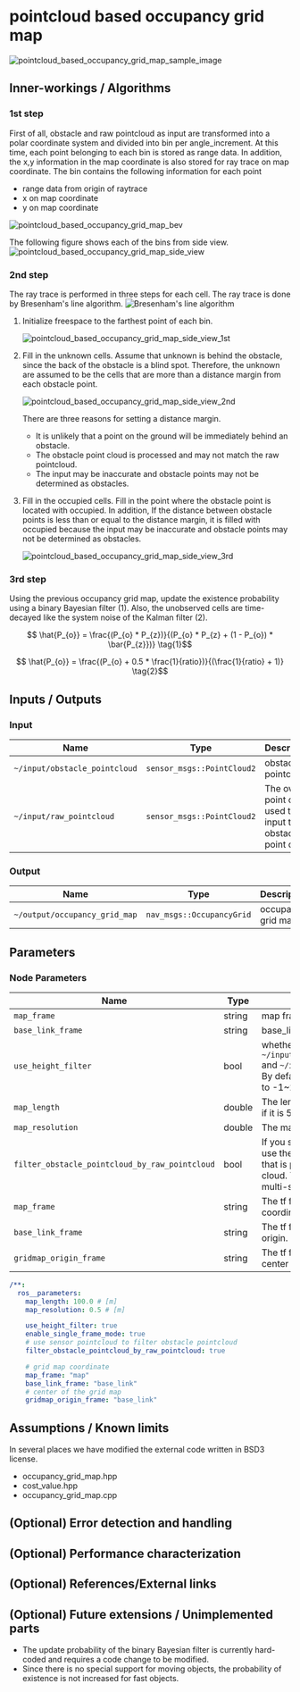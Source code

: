 # pointcloud based occupancy grid map

![pointcloud_based_occupancy_grid_map_sample_image](./image/pointcloud_based_occupancy_grid_map_sample_image.gif)

## Inner-workings / Algorithms

### 1st step

First of all, obstacle and raw pointcloud as input are transformed into a polar coordinate system and divided into bin per angle_increment.
At this time, each point belonging to each bin is stored as range data. In addition, the x,y information in the map coordinate is also stored for ray trace on map coordinate.
The bin contains the following information for each point

- range data from origin of raytrace
- x on map coordinate
- y on map coordinate

![pointcloud_based_occupancy_grid_map_bev](./image/pointcloud_based_occupancy_grid_map_bev.svg)

The following figure shows each of the bins from side view.
![pointcloud_based_occupancy_grid_map_side_view](./image/pointcloud_based_occupancy_grid_map_side_view.svg)

### 2nd step

The ray trace is performed in three steps for each cell.
The ray trace is done by Bresenham's line algorithm.
![Bresenham's line algorithm](./image/bresenham.svg)

1. Initialize freespace to the farthest point of each bin.

   ![pointcloud_based_occupancy_grid_map_side_view_1st](./image/pointcloud_based_occupancy_grid_map_side_view_1st.svg)

2. Fill in the unknown cells.
   Assume that unknown is behind the obstacle, since the back of the obstacle is a blind spot.
   Therefore, the unknown are assumed to be the cells that are more than a distance margin from each obstacle point.

   ![pointcloud_based_occupancy_grid_map_side_view_2nd](./image/pointcloud_based_occupancy_grid_map_side_view_2nd.svg)

   There are three reasons for setting a distance margin.

   - It is unlikely that a point on the ground will be immediately behind an obstacle.
   - The obstacle point cloud is processed and may not match the raw pointcloud.
   - The input may be inaccurate and obstacle points may not be determined as obstacles.

3. Fill in the occupied cells.
   Fill in the point where the obstacle point is located with occupied.
   In addition, If the distance between obstacle points is less than or equal to the distance margin, it is filled with occupied because the input may be inaccurate and obstacle points may not be determined as obstacles.

   ![pointcloud_based_occupancy_grid_map_side_view_3rd](./image/pointcloud_based_occupancy_grid_map_side_view_3rd.svg)

### 3rd step

Using the previous occupancy grid map, update the existence probability using a binary Bayesian filter (1). Also, the unobserved cells are time-decayed like the system noise of the Kalman filter (2).

```math
    \hat{P_{o}} = \frac{(P_{o} * P_{z})}{(P_{o} * P_{z} + (1 - P_{o}) * \bar{P_{z}})} \tag{1}
```

```math
    \hat{P_{o}} = \frac{(P_{o} + 0.5 * \frac{1}{ratio})}{(\frac{1}{ratio} + 1)} \tag{2}
```

## Inputs / Outputs

### Input

| Name                          | Type                       | Description                                                    |
| ----------------------------- | -------------------------- | -------------------------------------------------------------- |
| `~/input/obstacle_pointcloud` | `sensor_msgs::PointCloud2` | obstacle pointcloud                                            |
| `~/input/raw_pointcloud`      | `sensor_msgs::PointCloud2` | The overall point cloud used to input the obstacle point cloud |

### Output

| Name                          | Type                      | Description        |
| ----------------------------- | ------------------------- | ------------------ |
| `~/output/occupancy_grid_map` | `nav_msgs::OccupancyGrid` | occupancy grid map |

## Parameters

### Node Parameters

| Name                                           | Type   | Description                                                                                                                                  |
| ---------------------------------------------- | ------ | -------------------------------------------------------------------------------------------------------------------------------------------- |
| `map_frame`                                    | string | map frame                                                                                                                                    |
| `base_link_frame`                              | string | base_link frame                                                                                                                              |
| `use_height_filter`                            | bool   | whether to height filter for `~/input/obstacle_pointcloud` and `~/input/raw_pointcloud`? By default, the height is set to -1~2m.             |
| `map_length`                                   | double | The length of the map. -100 if it is 50~50[m]                                                                                                |
| `map_resolution`                               | double | The map cell resolution [m]                                                                                                                  |
| `filter_obstacle_pointcloud_by_raw_pointcloud` | bool   | If you set it to "true," you will use the obstacle point cloud that is part of the raw point cloud. This is useful in a multi-sensor system. |
| `map_frame`                                    | string | The tf frame for the OGM coordinate definition.                                                                                              |
| `base_link_frame`                              | string | The tf frame for the sensor origin.                                                                                                          |
| `gridmap_origin_frame`                         | string | The tf frame for the OGM center origin.                                                                                                      |

```yaml
/**:
  ros__parameters:
    map_length: 100.0 # [m]
    map_resolution: 0.5 # [m]

    use_height_filter: true
    enable_single_frame_mode: true
    # use sensor pointcloud to filter obstacle pointcloud
    filter_obstacle_pointcloud_by_raw_pointcloud: true

    # grid map coordinate
    map_frame: "map"
    base_link_frame: "base_link"
    # center of the grid map
    gridmap_origin_frame: "base_link"
```

## Assumptions / Known limits

In several places we have modified the external code written in BSD3 license.

- occupancy_grid_map.hpp
- cost_value.hpp
- occupancy_grid_map.cpp

## (Optional) Error detection and handling

## (Optional) Performance characterization

## (Optional) References/External links

## (Optional) Future extensions / Unimplemented parts

- The update probability of the binary Bayesian filter is currently hard-coded and requires a code change to be modified.
- Since there is no special support for moving objects, the probability of existence is not increased for fast objects.

